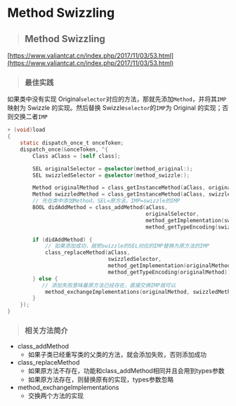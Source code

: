 # Method Swizzling

> ## Method Swizzling

[https://www.valiantcat.cn/index.php/2017/11/03/53.html](https://www.valiantcat.cn/index.php/2017/11/03/53.html)

> ### 最佳实践

如果类中没有实现 Original`selector`对应的方法，那就先添加`Method`，并将其`IMP`映射为 Swizzle 的实现。然后替换 Swizzle`selector`的`IMP`为 Original 的实现；否则交换二者`IMP`

```objectivec
+ (void)load
{
    static dispatch_once_t onceToken;
    dispatch_once(&onceToken, ^{
        Class aClass = [self class];

        SEL originalSelector = @selector(method_original:);
        SEL swizzledSelector = @selector(method_swizzle:);

        Method originalMethod = class_getInstanceMethod(aClass, originalSelector);
        Method swizzledMethod = class_getInstanceMethod(aClass, swizzledSelector);
        // 先在类中添加Method，SEL=原方法，IMP=swizzle的IMP
        BOOL didAddMethod = class_addMethod(aClass,
                                            originalSelector,
                                            method_getImplementation(swizzledMethod),
                                            method_getTypeEncoding(swizzledMethod));

        if (didAddMethod) {
            // 如果添加成功，就把swizzle的SEL对应的IMP替换为原方法的IMP
            class_replaceMethod(aClass,
                                swizzledSelector,
                                method_getImplementation(originalMethod),
                                method_getTypeEncoding(originalMethod));
        } else {
           // 添加失败意味着原方法已经存在，直接交换IMP就可以
            method_exchangeImplementations(originalMethod, swizzledMethod);
        }
    });
}
```

> ### 相关方法简介

* class\_addMethod
  * 如果子类已经重写类的父类的方法，就会添加失败，否则添加成功
* class\_replaceMethod
  * 如果原方法不存在，功能和class\_addMethod相同并且会用到types参数
  * 如果原方法存在，则替换原有的实现，types参数忽略
* method\_exchangeImplementations
  * 交换两个方法的实现



